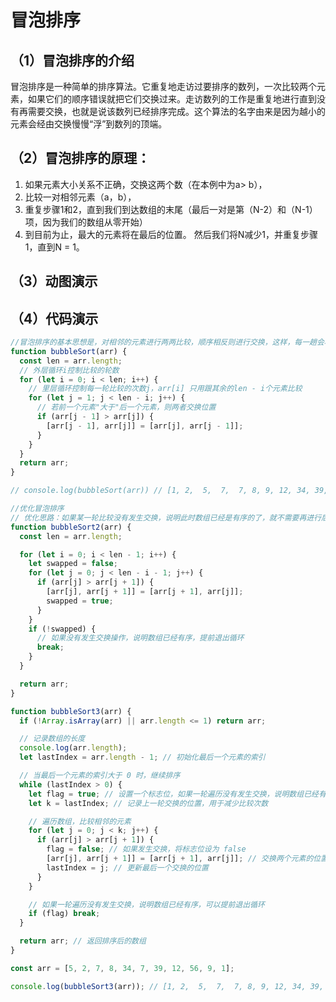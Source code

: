 # 冒泡排序

## （1）冒泡排序的介绍

冒泡排序是一种简单的排序算法。它重复地走访过要排序的数列，一次比较两个元素，如果它们的顺序错误就把它们交换过来。走访数列的工作是重复地进行直到没有再需要交换，也就是说该数列已经排序完成。这个算法的名字由来是因为越小的元素会经由交换慢慢“浮”到数列的顶端。

## （2）冒泡排序的原理：

1. 如果元素大小关系不正确，交换这两个数（在本例中为a> b），
2. 比较一对相邻元素（a，b），
3. 重复步骤1和2，直到我们到达数组的末尾（最后一对是第（N-2）和（N-1）项，因为我们的数组从零开始）
4. 到目前为止，最大的元素将在最后的位置。 然后我们将N减少1，并重复步骤1，直到N = 1。

## （3）动图演示

<!-- 

![image.jpg](../../public/bubble.awebp)

 -->

## （4）代码演示

```js
//冒泡排序的基本思想是，对相邻的元素进行两两比较，顺序相反则进行交换，这样，每一趟会将最小或最大的元素“浮”到顶端， 最终达到完全有序。
function bubbleSort(arr) {
  const len = arr.length;
  // 外层循环i控制比较的轮数
  for (let i = 0; i < len; i++) {
    // 里层循环控制每一轮比较的次数j，arr[i] 只用跟其余的len - i个元素比较
    for (let j = 1; j < len - i; j++) {
      // 若前一个元素"大于"后一个元素，则两者交换位置
      if (arr[j - 1] > arr[j]) {
        [arr[j - 1], arr[j]] = [arr[j], arr[j - 1]];
      }
    }
  }
  return arr;
}

// console.log(bubbleSort(arr))	// [1, 2,  5,  7,  7, 8, 9, 12, 34, 39, 56]

//优化冒泡排序
// 优化思路：如果某一轮比较没有发生交换，说明此时数组已经是有序的了，就不需要再进行后续的比较了，直接跳出循环即可。
function bubbleSort2(arr) {
  const len = arr.length;

  for (let i = 0; i < len - 1; i++) {
    let swapped = false;
    for (let j = 0; j < len - i - 1; j++) {
      if (arr[j] > arr[j + 1]) {
        [arr[j], arr[j + 1]] = [arr[j + 1], arr[j]];
        swapped = true;
      }
    }
    if (!swapped) {
      // 如果没有发生交换操作，说明数组已经有序，提前退出循环
      break;
    }
  }

  return arr;
}

function bubbleSort3(arr) {
  if (!Array.isArray(arr) || arr.length <= 1) return arr;

  // 记录数组的长度
  console.log(arr.length);
  let lastIndex = arr.length - 1; // 初始化最后一个元素的索引

  // 当最后一个元素的索引大于 0 时，继续排序
  while (lastIndex > 0) {
    let flag = true; // 设置一个标志位，如果一轮遍历没有发生交换，说明数组已经有序
    let k = lastIndex; // 记录上一轮交换的位置，用于减少比较次数

    // 遍历数组，比较相邻的元素
    for (let j = 0; j < k; j++) {
      if (arr[j] > arr[j + 1]) {
        flag = false; // 如果发生交换，将标志位设为 false
        [arr[j], arr[j + 1]] = [arr[j + 1], arr[j]]; // 交换两个元素的位置
        lastIndex = j; // 更新最后一个交换的位置
      }
    }

    // 如果一轮遍历没有发生交换，说明数组已经有序，可以提前退出循环
    if (flag) break;
  }

  return arr; // 返回排序后的数组
}

const arr = [5, 2, 7, 8, 34, 7, 39, 12, 56, 9, 1];

console.log(bubbleSort3(arr)); // [1, 2,  5,  7,  7, 8, 9, 12, 34, 39, 56]
```

